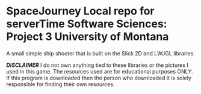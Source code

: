 SpaceJourney
Local repo for serverTime
Software Sciences: Project 3
University of Montana
============
A small simple ship shooter that is built on the Slick 2D and LWJGL libraries.

***DISCLAIMER***
I do not own anything tied to these libraries or the pictures I used in this game.
The resources used are for educational purposes ONLY.
If this program is downloaded then the person who downloaded it is solely responsible for finding their own resources.
